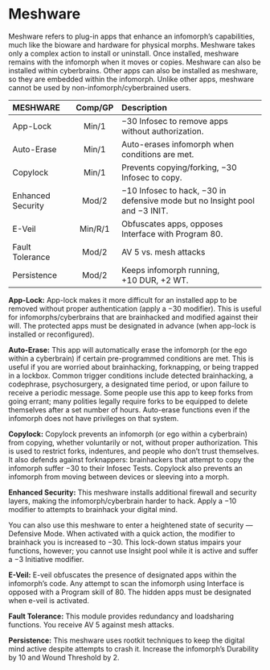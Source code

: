 # Meshware

Meshware refers to plug-in apps that enhance an infomorph’s capabilities, much like the bioware and hardware for physical morphs. Meshware takes only a complex action to install or uninstall. Once installed, meshware remains with the infomorph when it moves or copies. Meshware can also be installed within cyberbrains. Other apps can also be installed as meshware, so they are embedded within the infomorph. Unlike other apps, meshware cannot be used by non-infomorph/cyberbrained users.

<!--sort-->

| MESHWARE          | Comp/<!-- CLEANED wbr -->GP | Description                                                                      |
| :---------------- | :----------: | :------------------------------------------------------------------------------- |
| App-Lock          |    Min/1     | −30 Infosec to remove apps without authorization.                                |
| Auto-Erase        |    Min/1     | Auto-erases infomorph when conditions are met.                                   |
| Copylock          |    Min/1     | Prevents copying/forking, −30 Infosec to copy.                                   |
| Enhanced Security |    Mod/2     | −10 Infosec to hack, −30 in defensive mode but no Insight pool and −3&nbsp;INIT. |
| E-Veil            |   Min/R/1    | Obfuscates apps, opposes Interface with Program 80.                              |
| Fault Tolerance   |    Mod/2     | AV 5 vs. mesh attacks                                                            |
| Persistence       |    Mod/2     | Keeps infomorph running, +10&nbsp;DUR, +2&nbsp;WT.                               |

<!--sort-->

**App-Lock:** App-lock makes it more difficult for an installed app to be removed without proper authentication (apply a −30 modifier). This is useful for infomorphs/cyberbrains that are brainhacked and modified against their will. The protected apps must be designated in advance (when app-lock is installed or reconfigured).

**Auto-Erase:** This app will automatically erase the infomorph (or the ego within a cyberbrain) if certain pre-programmed conditions are met. This is useful if you are worried about brainhacking, forknapping, or being trapped in a lockbox. Common trigger conditions include detected brainhacking, a codephrase, psychosurgery, a designated time period, or upon failure to receive a periodic message. Some people use this app to keep forks from going errant; many polities legally require forks to be equipped to delete themselves after a set number of hours. Auto-erase functions even if the infomorph does not have privileges on that system.

**Copylock:** Copylock prevents an infomorph (or ego within a cyberbrain) from copying, whether voluntarily or not, without proper authorization. This is used to restrict forks, indentures, and people who don’t trust themselves. It also defends against forknappers: brainhackers that attempt to copy the infomorph suffer −30 to their Infosec Tests. Copylock also prevents an infomorph from moving between devices or sleeving into a morph.

**Enhanced Security:** This meshware installs additional firewall and security layers, making the infomorph/cyberbrain harder to hack. Apply a −10 modifier to attempts to brainhack your digital mind.

<!--sort-union-->

You can also use this meshware to enter a heightened state of security — Defensive Mode. When activated with a quick action, the modifier to brainhack you is increased to −30. This lock-down status impairs your functions, however; you cannot use Insight pool while it is active and suffer a −3 Initiative modifier.

**E-Veil:** E-veil obfuscates the presence of designated apps within the infomorph’s code. Any attempt to scan the infomorph using Interface is opposed with a Program skill of 80. The hidden apps must be designated when e-veil is activated.

**Fault Tolerance:** This module provides redundancy and loadsharing functions. You receive AV 5 against mesh attacks.

**Persistence:** This meshware uses rootkit techniques to keep the digital mind active despite attempts to crash it. Increase the infomorph’s Durability by 10 and Wound Threshold by 2.

<!--sort-end-->

